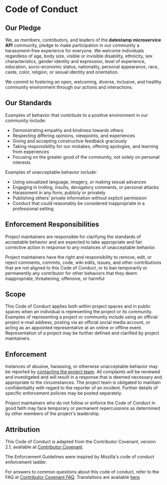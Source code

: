 # Code of Conduct

## Our Pledge

We, as members, contributors, and leaders of the **datestamp microservice API** community, pledge to make participation
in our community a harassment-free experience for everyone. We welcome individuals regardless of age,
body size, visible or invisible disability, ethnicity, sex characteristics, gender identity and expression,
level of experience, education, socio-economic status, nationality, personal appearance, race, caste, color,
religion, or sexual identity and orientation.

We commit to fostering an open, welcoming, diverse, inclusive, and healthy community environment through our
actions and interactions.

## Our Standards

Examples of behavior that contribute to a positive environment in our community include:

- Demonstrating empathy and kindness towards others
- Respecting differing opinions, viewpoints, and experiences
- Giving and accepting constructive feedback graciously
- Taking responsibility for our mistakes, offering apologies, and learning from experiences
- Focusing on the greater good of the community, not solely on personal interests

Examples of unacceptable behavior include:

- Using sexualized language, imagery, or making sexual advances
- Engaging in trolling, insults, derogatory comments, or personal attacks
- Harassment in any form, publicly or privately
- Publishing others' private information without explicit permission
- Conduct that could reasonably be considered inappropriate in a professional setting

## Enforcement Responsibilities

Project maintainers are responsible for clarifying the standards of acceptable behavior and are expected
to take appropriate and fair corrective action in response to any instances of unacceptable behavior.

Project maintainers have the right and responsibility to remove, edit, or reject comments, commits, code,
wiki edits, issues, and other contributions that are not aligned to this Code of Conduct, or to ban temporarily
or permanently any contributor for other behaviors that they deem inappropriate, threatening, offensive, or harmful

## Scope

This Code of Conduct applies both within project spaces and in public spaces when an individual is representing the
project or its community. Examples of representing a project or community include using an official project e-mail address,
posting via an official social media account, or acting as an appointed representative at an online or offline event.
Representation of a project may be further defined and clarified by project maintainers.

## Enforcement

Instances of abusive, harassing, or otherwise unacceptable behavior may be reported by <a href="mailto:zhid0399123@gmail.com">contacting the project team</a>.
All complaints will be reviewed and investigated and will result in a response that is deemed necessary and appropriate
to the circumstances. The project team is obligated to maintain confidentiality with regard to the reporter of an incident.
Further details of specific enforcement policies may be posted separately.

Project maintainers who do not follow or enforce the Code of Conduct in good faith may face temporary or permanent repercussions
as determined by other members of the project's leadership.

## Attribution

This Code of Conduct is adapted from the Contributor Covenant, version 2.1, available at [Contributor Covenant](https://www.contributor-covenant.org/version/2/1/code_of_conduct.html).

The Enforcement Guidelines were inspired by Mozilla's code of conduct enforcement ladder.

For answers to common questions about this code of conduct, refer to the FAQ at [Contributor Covenant FAQ](https://www.contributor-covenant.org/faq). Translations are available [here](https://www.contributor-covenant.org/translations).
